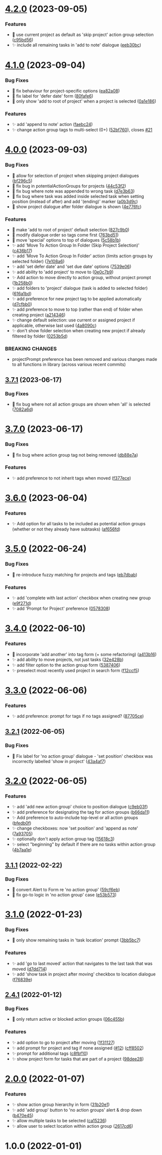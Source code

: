 # [4.2.0](https://github.com/ksalzke/move-to-action-group-omnifocus-plugin/compare/v4.1.0...v4.2.0) (2023-09-05)


### Features

* :lipstick: use current project as default as 'skip project' action group selection ([c95bd56](https://github.com/ksalzke/move-to-action-group-omnifocus-plugin/commit/c95bd56dfcdb349ffdd965d984c81018e179aaaf))
* :sparkles: include all remaining tasks in 'add to note' dialogue ([eeb30bc](https://github.com/ksalzke/move-to-action-group-omnifocus-plugin/commit/eeb30bc790313f5676c5ab58448692bfc4fe7706))



# [4.1.0](https://github.com/ksalzke/move-to-action-group-omnifocus-plugin/compare/v4.0.0...v4.1.0) (2023-09-04)


### Bug Fixes

* :bug: fix behaviour for project-specific options ([ea82a08](https://github.com/ksalzke/move-to-action-group-omnifocus-plugin/commit/ea82a08b65bdcc0a5eb3b28f594ca6b015c27268))
* :bug: fix label for 'defer date' form ([80fafe6](https://github.com/ksalzke/move-to-action-group-omnifocus-plugin/commit/80fafe65340e18a1d5e0b5c016cfb8ecc5f31e42))
* :bug: only show 'add to root of project' when a project is selected ([0a1e186](https://github.com/ksalzke/move-to-action-group-omnifocus-plugin/commit/0a1e1860f0dc7ab942874968d170d7608798e7a9))


### Features

* :sparkles: add 'append to note' action ([faebc24](https://github.com/ksalzke/move-to-action-group-omnifocus-plugin/commit/faebc24d95c48a6487faba85e9da4a4a68382c00))
* :sparkles: change action group tags to multi-select (0+) ([52bf760](https://github.com/ksalzke/move-to-action-group-omnifocus-plugin/commit/52bf76041f71bfbe87e674e067ece4b75e8311ce)), closes [#21](https://github.com/ksalzke/move-to-action-group-omnifocus-plugin/issues/21)



# [4.0.0](https://github.com/ksalzke/move-to-action-group-omnifocus-plugin/compare/v3.7.1...v4.0.0) (2023-09-03)


### Bug Fixes

* :bug: allow for selection of project when skipping project dialogues ([bf296c5](https://github.com/ksalzke/move-to-action-group-omnifocus-plugin/commit/bf296c57a39cd1516f6f72502da29e863f50c987))
* :bug: fix bug in potentialActionGroups for projects ([44c53f2](https://github.com/ksalzke/move-to-action-group-omnifocus-plugin/commit/44c53f2fda3b382a88545e900b145ab5cd7382f8))
* :bug: fix bug where note was appended to wrong task ([d7e3b63](https://github.com/ksalzke/move-to-action-group-omnifocus-plugin/commit/d7e3b63d84e48ffb0a69af8a42bd43c1cbe21058))
* :bug: fix bug where task was added inside selected task when setting position (instead of after) and add '(ending)' marker ([a0b3d9c](https://github.com/ksalzke/move-to-action-group-omnifocus-plugin/commit/a0b3d9ccafcaa22402b069c1eaba3478ad451634))
* :bug: show project dialogue after folder dialogue is shown ([4e776fc](https://github.com/ksalzke/move-to-action-group-omnifocus-plugin/commit/4e776fc7a92ae8ba3f045b316384abc2f3196da7))


### Features

* :lipstick: make 'add to root of project' default selection ([827c9b0](https://github.com/ksalzke/move-to-action-group-omnifocus-plugin/commit/827c9b0e9dbbf1b18259278dfa9c95f03e1c8480))
* :lipstick: modify dialogue order so tags come first ([763bd51](https://github.com/ksalzke/move-to-action-group-omnifocus-plugin/commit/763bd51bc695ca7942da75b695d05ac8a598d53c))
* :lipstick: move 'special' options to top of dialogues ([5c58b1b](https://github.com/ksalzke/move-to-action-group-omnifocus-plugin/commit/5c58b1b1e2b646cae3e1df689a10d1be9d09941f))
* :sparkles: add 'Move To Action Group In Folder (Skip Project Selection)' ([c436b17](https://github.com/ksalzke/move-to-action-group-omnifocus-plugin/commit/c436b176055c9f9c8df88ddccdb5c7ede17424da))
* :sparkles: add 'Move To Action Group In Folder' action (limits action groups by selected folder) ([7e108a6](https://github.com/ksalzke/move-to-action-group-omnifocus-plugin/commit/7e108a69e4c2a44cbede75214256380385be6af4))
* :sparkles: add 'set defer date' and 'set due date' options ([7539e06](https://github.com/ksalzke/move-to-action-group-omnifocus-plugin/commit/7539e06c5dec594f29bdad01d68844299a927a4a))
* :sparkles: add ability to 'add project' to move to ([0e0c7b9](https://github.com/ksalzke/move-to-action-group-omnifocus-plugin/commit/0e0c7b99735d1cff54d88132e78dbf1564c41459))
* :sparkles: Add action to move directly to action group, without project prompt ([1b258b0](https://github.com/ksalzke/move-to-action-group-omnifocus-plugin/commit/1b258b00b1c9f4df0f6d64b657edfd21985c7675))
* :sparkles: add folders to 'project' dialogue (task is added to selected folder) ([616a1bd](https://github.com/ksalzke/move-to-action-group-omnifocus-plugin/commit/616a1bd25a7ab4191b389fb72ba87aec3e0e8967))
* :sparkles: add preference for new project tag to be applied automatically ([d7cfbb0](https://github.com/ksalzke/move-to-action-group-omnifocus-plugin/commit/d7cfbb0728bf18b34e388d36151522e141ad683c))
* :sparkles: add preference to move to top (rather than end) of folder when creating project ([a214346](https://github.com/ksalzke/move-to-action-group-omnifocus-plugin/commit/a214346df424108a6cd48a6754ddf1a1572b1274))
* :sparkles: change default selection: use current or assigned project if applicable, otherwise last used ([4a8090c](https://github.com/ksalzke/move-to-action-group-omnifocus-plugin/commit/4a8090c9acf2bb56a702da4903b20e11b1bda469))
* :sparkles: don't show folder selection when creating new project if already filtered by folder ([0253b5d](https://github.com/ksalzke/move-to-action-group-omnifocus-plugin/commit/0253b5d037b6478b828d879c72a54754485552f2))


### BREAKING CHANGES

* projectPrompt preference has been removed and various changes made to all functions in library (across various recent commits)



## [3.7.1](https://github.com/ksalzke/move-to-action-group-omnifocus-plugin/compare/v3.7.0...v3.7.1) (2023-06-17)


### Bug Fixes

* :bug: fix bug where not all action groups are shown when 'all' is selected ([7082a6d](https://github.com/ksalzke/move-to-action-group-omnifocus-plugin/commit/7082a6d2510ba3099af695ac1ef734eff61b5e75))



# [3.7.0](https://github.com/ksalzke/move-to-action-group-omnifocus-plugin/compare/v3.6.0...v3.7.0) (2023-06-17)


### Bug Fixes

* :bug: fix bug where action group tag not being removed ([db88e7a](https://github.com/ksalzke/move-to-action-group-omnifocus-plugin/commit/db88e7a813d525a8ab417670b8d56d47f9368a21))


### Features

* :sparkles: add preference to not inherit tags when moved ([f377ece](https://github.com/ksalzke/move-to-action-group-omnifocus-plugin/commit/f377eceba236e0373e05eb24470ac5f3d489e611))



# [3.6.0](https://github.com/ksalzke/move-to-action-group-omnifocus-plugin/compare/v3.5.0...v3.6.0) (2023-06-04)


### Features

* :sparkles: Add option for all tasks to be included as potential action groups (whether or not they already have subtasks) ([af656fd](https://github.com/ksalzke/move-to-action-group-omnifocus-plugin/commit/af656fdc57d7408f9a48257787b84af63b5a7646))



# [3.5.0](https://github.com/ksalzke/move-to-action-group-omnifocus-plugin/compare/v3.4.0...v3.5.0) (2022-06-24)


### Bug Fixes

* :bug: re-introduce fuzzy matching for projects and tags ([eb7dbab](https://github.com/ksalzke/move-to-action-group-omnifocus-plugin/commit/eb7dbab02386d83c0fdfc53a2a0caeeab873040c))


### Features

* :sparkles: add 'complete with last action' checkbox when creating new group ([e9f271d](https://github.com/ksalzke/move-to-action-group-omnifocus-plugin/commit/e9f271debf124400cffac128ebc1e956ff2e7df8))
* :sparkles: add 'Prompt for Project' preference ([0578308](https://github.com/ksalzke/move-to-action-group-omnifocus-plugin/commit/05783083da4eac6dd7ae9d5111e41c4f3fd2a637))



# [3.4.0](https://github.com/ksalzke/move-to-action-group-omnifocus-plugin/compare/v3.3.0...v3.4.0) (2022-06-10)


### Features

* :lipstick: incorporate 'add another' into tag form (+ some refactoring) ([a413b16](https://github.com/ksalzke/move-to-action-group-omnifocus-plugin/commit/a413b16ccd498ea6efe594ad8a1aaecf021ccca6))
* :sparkles: add ability to move projects, not just tasks ([32e428b](https://github.com/ksalzke/move-to-action-group-omnifocus-plugin/commit/32e428b9b51acd2f4edd7159691b48aea194942f))
* :sparkles: add filter option to the action group form ([5387406](https://github.com/ksalzke/move-to-action-group-omnifocus-plugin/commit/538740651d4b696eff3b1307f029585d8f286b51))
* :sparkles: preselect most recently used project in search form ([f12ccf5](https://github.com/ksalzke/move-to-action-group-omnifocus-plugin/commit/f12ccf5d6254525d5423f76823f8e59be6b76467))



# [3.3.0](https://github.com/ksalzke/move-to-action-group-omnifocus-plugin/compare/v3.2.1...v3.3.0) (2022-06-06)


### Features

* :sparkles: add preference: prompt for tags if no tags assigned? ([87705ce](https://github.com/ksalzke/move-to-action-group-omnifocus-plugin/commit/87705ce22292a87af104b3ad8c41a67ebbe42719))



## [3.2.1](https://github.com/ksalzke/move-to-action-group-omnifocus-plugin/compare/v3.2.0...v3.2.1) (2022-06-05)


### Bug Fixes

* :lipstick: Fix label for 'no action group' dialogue - 'set position' checkbox was incorrectly labelled 'show in project' ([43a4af7](https://github.com/ksalzke/move-to-action-group-omnifocus-plugin/commit/43a4af7907c3b1ac846ebe1c7b7b08bc27b53cad))



# [3.2.0](https://github.com/ksalzke/move-to-action-group-omnifocus-plugin/compare/v3.1.1...v3.2.0) (2022-06-05)


### Features

* :sparkles: add 'add new action group' choice to position dialogue ([c9eb03f](https://github.com/ksalzke/move-to-action-group-omnifocus-plugin/commit/c9eb03f7318303313dcca973586e9ab101817c97))
* :sparkles: add preference for designating the tag for action groups ([b66da11](https://github.com/ksalzke/move-to-action-group-omnifocus-plugin/commit/b66da11528b9d8bb6785037c07c1b2d22a2fe7b0))
* :sparkles: Add preference to auto-include top-level or all action groups ([bfedb0f](https://github.com/ksalzke/move-to-action-group-omnifocus-plugin/commit/bfedb0fde55a84fd6ac1d3b04e633099e29d25e7))
* :sparkles: change checkboxes: now 'set position' and 'append as note' ([7a93705](https://github.com/ksalzke/move-to-action-group-omnifocus-plugin/commit/7a93705de761023fe210c86028c9efe589744af0))
* :sparkles: optionally don't apply action group tag ([15618c3](https://github.com/ksalzke/move-to-action-group-omnifocus-plugin/commit/15618c37b62bbae503027fd8c3988636068d73cf))
* :sparkles: select "beginning" by default if there are no tasks within action group ([4b7aa1e](https://github.com/ksalzke/move-to-action-group-omnifocus-plugin/commit/4b7aa1e6dd7fefe8effb14449d02ff8a265999cf))



## [3.1.1](https://github.com/ksalzke/move-to-action-group-omnifocus-plugin/compare/v3.1.0...v3.1.1) (2022-02-22)


### Bug Fixes

* :bug: convert Alert to Form re 'no action group' ([59cf6eb](https://github.com/ksalzke/move-to-action-group-omnifocus-plugin/commit/59cf6ebe998229914885b872af32620c4477b82c))
* :bug: fix go-to logic in 'no action group' case ([e53b573](https://github.com/ksalzke/move-to-action-group-omnifocus-plugin/commit/e53b57376126ec102567e21c9ca069c483e1754c))



# [3.1.0](https://github.com/ksalzke/move-to-action-group-omnifocus-plugin/compare/v2.4.1...v3.1.0) (2022-01-23)


### Bug Fixes

* :bug: only show remaining tasks in 'task location' prompt ([3bb5bc7](https://github.com/ksalzke/move-to-action-group-omnifocus-plugin/commit/3bb5bc743fcbb1742928201a030ba9730a52be78))


### Features

* :sparkles: add 'go to last moved' action that navigates to the last task that was moved ([d7dd714](https://github.com/ksalzke/move-to-action-group-omnifocus-plugin/commit/d7dd714cacc6c88ac7f18ee012127466bd10769a))
* :sparkles: add 'show task in project after moving' checkbox to location dialogue ([f76839e](https://github.com/ksalzke/move-to-action-group-omnifocus-plugin/commit/f76839e96cb02e56f436ea0e8ed3346efbac3c8b))



## [2.4.1](https://github.com/ksalzke/move-to-action-group-omnifocus-plugin/compare/v2.0.0...v2.4.1) (2022-01-12)


### Bug Fixes

* :bug: only return active or blocked action groups ([06c455b](https://github.com/ksalzke/move-to-action-group-omnifocus-plugin/commit/06c455bf435d86f7bffc24ffb2ba0b0f5f2103b7))


### Features

* :sparkles: add option to go to project after moving ([1f31127](https://github.com/ksalzke/move-to-action-group-omnifocus-plugin/commit/1f31127be6c2826b0700d700732021ca757a7ff2))
* :sparkles: add prompt for project and tag if none assigned ([#12](https://github.com/ksalzke/move-to-action-group-omnifocus-plugin/issues/12)) ([cff8502](https://github.com/ksalzke/move-to-action-group-omnifocus-plugin/commit/cff850207f5203a10fdde363e3ef5c384b5d9d98))
* :sparkles: prompt for additional tags ([c8fbf10](https://github.com/ksalzke/move-to-action-group-omnifocus-plugin/commit/c8fbf1073d07d56a17ddacca7fbfd4a6f067380d))
* :sparkles: show project form for tasks that are part of a project ([98dee28](https://github.com/ksalzke/move-to-action-group-omnifocus-plugin/commit/98dee28934becd5f511f4f6f8949ccb95a714ce5))



# [2.0.0](https://github.com/ksalzke/move-to-action-group-omnifocus-plugin/compare/v1.0.0...v2.0.0) (2022-01-07)


### Features

* :sparkles: show action group hierarchy in form ([31b20e1](https://github.com/ksalzke/move-to-action-group-omnifocus-plugin/commit/31b20e175de7f05604e26da2cdc37156e530aff1))
* ✨ add 'add group' button to 'no action groups' alert & drop down ([b470e45](https://github.com/ksalzke/move-to-action-group-omnifocus-plugin/commit/b470e45550e46c7956572418e816f60f5199427b))
* ✨ allow multiple tasks to be selected ([ca15236](https://github.com/ksalzke/move-to-action-group-omnifocus-plugin/commit/ca152367af947372f8cfd4794e0df0cdbb2b7181))
* ✨ allow user to select location within action group ([2617cd6](https://github.com/ksalzke/move-to-action-group-omnifocus-plugin/commit/2617cd6a98d4903a3152c85c226e6c18ed5f168e))



# 1.0.0 (2022-01-01)



